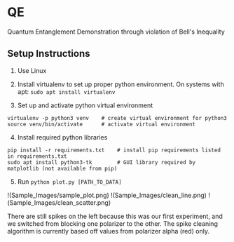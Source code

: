 # QE
Quantum Entanglement Demonstration through violation of Bell's Inequality

## Setup Instructions

1. Use Linux

2. Install virtualenv to set up proper python environment. On systems with apt: `sudo apt install virtualenv`

3. Set up and activate python virtual environment
```
virtualenv -p python3 venv    # create virtual environment for python3
source venv/bin/activate      # activate virtual environment
```

4. Install required python libraries
```
pip install -r requirements.txt    # install pip requirements listed in requirements.txt
sudo apt install python3-tk        # GUI library required by matplotlib (not available from pip)
```

5. Run `python plot.py [PATH_TO_DATA]`

!(Sample_Images/sample_plot.png)
!(Sample_Images/clean_line.png)
!(Sample_Images/clean_scatter.png)

There are still spikes on the left because this was our first experiment, and we switched from blocking one polarizer to the other. The spike cleaning algorithm is currently based off values from polarizer alpha (red) only. 

